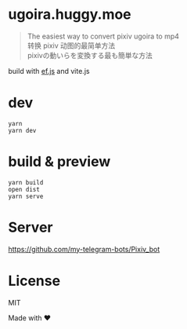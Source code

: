 # ugoira.huggy.moe

> The easiest way to convert pixiv ugoira to mp4  
> 转换 pixiv 动图的最简单方法  
> pixivの動いらを変換する最も簡単な方法

build with [ef.js](https://github.com/TheNeuronProject/ef.js) and vite.js

# dev

    yarn
    yarn dev
# build & preview

    yarn build
    open dist
    yarn serve

# Server
https://github.com/my-telegram-bots/Pixiv_bot
# License
MIT


Made with ❤️
